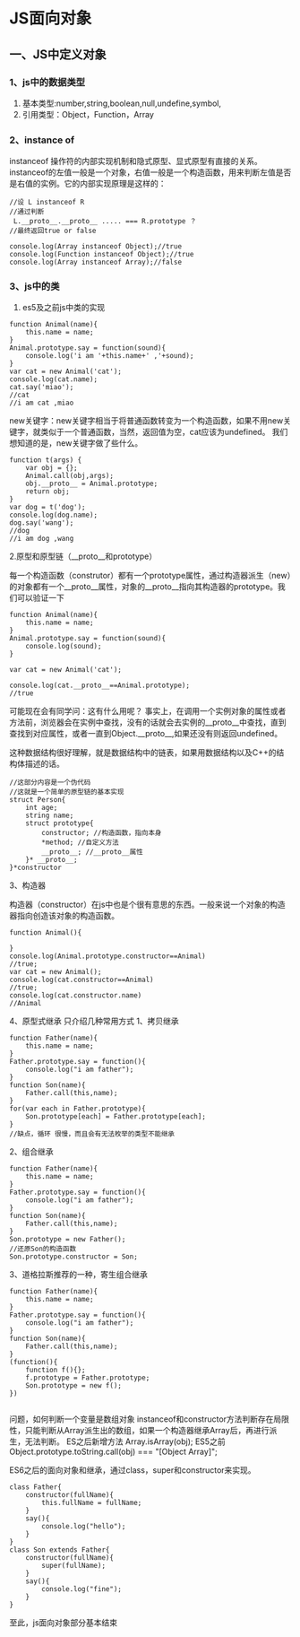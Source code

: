 # JS面向对象
## 一、JS中定义对象
### 1、js中的数据类型
1.    基本类型:number,string,boolean,null,undefine,symbol,
2.    引用类型：Object，Function，Array

### 2、instance of

instanceof 操作符的内部实现机制和隐式原型、显式原型有直接的关系。instanceof的左值一般是一个对象，右值一般是一个构造函数，用来判断左值是否是右值的实例。它的内部实现原理是这样的：

```
//设 L instanceof R 
//通过判断
 L.__proto__.__proto__ ..... === R.prototype ？
//最终返回true or false

console.log(Array instanceof Object);//true
console.log(Function instanceof Object);//true
console.log(Array instanceof Array);//false
```
### 3、js中的类
1. es5及之前js中类的实现
```
function Animal(name){
    this.name = name;
}
Animal.prototype.say = function(sound){
    console.log('i am '+this.name+' ,'+sound);
}
var cat = new Animal('cat');
console.log(cat.name);
cat.say('miao');
//cat
//i am cat ,miao
```
new关键字：new关键字相当于将普通函数转变为一个构造函数，如果不用new关键字，就类似于一个普通函数，当然，返回值为空，cat应该为undefined。
我们想知道的是，new关键字做了些什么。

```
function t(args) {
    var obj = {};
    Animal.call(obj,args);
    obj.__proto__ = Animal.prototype;
    return obj;
}
var dog = t('dog');
console.log(dog.name);
dog.say('wang');
//dog
//i am dog ,wang
```
2.原型和原型链（\_\_proto\_\_和prototype）

   每一个构造函数（construtor）都有一个prototype属性，通过构造器派生（new）的对象都有一个\_\_proto\_\_属性，对象的\_\_proto\_\_指向其构造器的prototype。我们可以验证一下
   
```
function Animal(name){
    this.name = name;
}
Animal.prototype.say = function(sound){
    console.log(sound);
}

var cat = new Animal('cat');

console.log(cat.__proto__==Animal.prototype);
//true
```
可能现在会有同学问：这有什么用呢？
事实上，在调用一个实例对象的属性或者方法前，浏览器会在实例中查找，没有的话就会去实例的\_\_proto\_\_中查找，直到查找到对应属性，或者一直到Object.\_\_proto\_\_,如果还没有则返回undefined。

这种数据结构很好理解，就是数据结构中的链表，如果用数据结构以及C++的结构体描述的话。


```
//这部分内容是一个伪代码
//这就是一个简单的原型链的基本实现
struct Person{
    int age;
    string name;
    struct prototype{
        constructor; //构造函数，指向本身
        *method; //自定义方法
        __proto__; //__proto__属性
    }* __proto__;
}*constructor

```
3、构造器

构造器（constructor）在js中也是个很有意思的东西。一般来说一个对象的构造器指向创造该对象的构造函数。

```
function Animal(){
    
}
console.log(Animal.prototype.constructor==Animal)
//true;
var cat = new Animal();
console.log(cat.constructor==Animal)
//true;
console.log(cat.constructor.name)
//Animal
```
4、原型式继承
只介绍几种常用方式
1、拷贝继承

```
function Father(name){
    this.name = name;
}
Father.prototype.say = function(){
    console.log("i am father");
}
function Son(name){
    Father.call(this,name);
}
for(var each in Father.prototype){
    Son.prototype[each] = Father.prototype[each];
}
//缺点，循环 很慢，而且会有无法枚举的类型不能继承

```
2、组合继承

```
function Father(name){
    this.name = name;
}
Father.prototype.say = function(){
    console.log("i am father");
}
function Son(name){
    Father.call(this,name);
}
Son.prototype = new Father();
//还原Son的构造函数
Son.prototype.constructor = Son;
```
3、道格拉斯推荐的一种，寄生组合继承

```
function Father(name){
    this.name = name;
}
Father.prototype.say = function(){
    console.log("i am father");
}
function Son(name){
    Father.call(this,name);
}
(function(){
    function f(){};
    f.prototype = Father.prototype;
    Son.prototype = new f();
})


```
问题，如何判断一个变量是数组对象
instanceof和constructor方法判断存在局限性，只能判断从Array派生出的数组，如果一个构造器继承Array后，再进行派生，无法判断。
ES之后新增方法
Array.isArray(obj);
ES5之前
Object.prototype.toString.call(obj) === "[Object Array]";

ES6之后的面向对象和继承，通过class，super和constructor来实现。

```
class Father{
    constructor(fullName){
        this.fullName = fullName;
    }
    say(){
        console.log("hello");
    }
}
class Son extends Father{
    constructor(fullName){
        super(fullName);
    }
    say(){
        console.log("fine");
    }
}
```
至此，js面向对象部分基本结束




